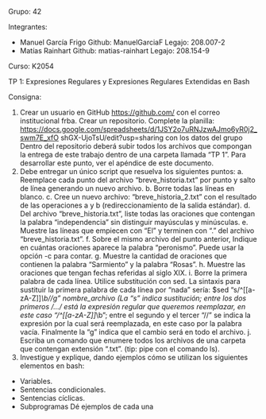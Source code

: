 Grupo: 42

Integrantes:

- Manuel García Frigo
  Github: ManuelGarciaF
  Legajo: 208.007-2
- Matías Rainhart 
  Github: matias-rainhart
  Legajo: 208.154-9

Curso: K2054

TP 1: Expresiones Regulares y Expresiones Regulares Extendidas en Bash

Consigna: 

1. Crear un usuario en GitHub https://github.com/ con el correo institucional frba. Crear
un repositorio. Complete la planilla:
https://docs.google.com/spreadsheets/d/1JSY2o7uRNJzwAJmo6yR0j2_swm7E_xfO
shGX-UjoTsU/edit?usp=sharing con los datos del grupo Dentro del repositorio
deberá subir todos los archivos que compongan la entrega de este trabajo dentro de
una carpeta llamada “TP 1”. Para desarrollar este punto, ver el apéndice de este
documento.
2. Debe entregar un único script que resuelva los siguientes puntos:
a. Reemplace cada punto del archivo “breve_historia.txt” por punto y salto de
línea generando un nuevo archivo.
b. Borre todas las líneas en blanco.
c. Cree un nuevo archivo: “breve_historia_2.txt” con el resultado de las
operaciones a y b (redireccionamiento de la salida estándar).
d. Del archivo “breve_historia.txt”, liste todas las oraciones que contengan la
palabra “independencia” sin distinguir mayúsculas y minúsculas.
e. Muestre las líneas que empiecen con “El” y terminen con “.” del archivo
“breve_historia.txt”.
f. Sobre el mismo archivo del punto anterior, Indique en cuántas oraciones
aparece la palabra “peronismo”. Puede usar la opción -c para contar.
g. Muestre la cantidad de oraciones que contienen la palabra “Sarmiento” y la
palabra “Rosas”.
h. Muestre las oraciones que tengan fechas referidas al siglo XIX.
i. Borre la primera palabra de cada línea. Utilice substitución con sed. La
sintaxis para sustituir la primera palabra de cada línea por “nada” sería:
$sed “s/^[[a-zA-Z]]*\b//g” nombre_archivo
(La “s” indica sustitución; entre los dos primeros /.../ está la expresión regular
que queremos reemplazar, en este caso “/^[[a-zA-Z]]*\b”; entre el segundo y
el tercer “//” se indica la expresión por la cual será reemplazada, en este caso
por la palabra vacía. Finalmente la “g” indica que el cambio será en todo el
archivo.
j. Escriba un comando que enumere todos los archivos de una carpeta que
contengan extensión “.txt”. (tip: pipe con el comando ls).
3. Investigue y explique, dando ejemplos cómo se utilizan los siguientes elementos en
bash:
- Variables.
- Sentencias condicionales.
- Sentencias cíclicas.
- Subprogramas
Dé ejemplos de cada una



